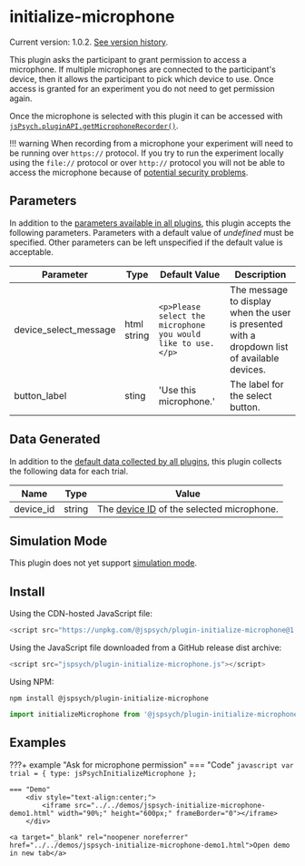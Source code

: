 # initialize-microphone

Current version: 1.0.2. [See version history](https://github.com/jspsych/jsPsych/blob/main/packages/plugin-initialize-microphone/CHANGELOG.md).

This plugin asks the participant to grant permission to access a microphone. 
If multiple microphones are connected to the participant's device, then it allows the participant to pick which device to use. 
Once access is granted for an experiment you do not need to get permission again.

Once the microphone is selected with this plugin it can be accessed with [`jsPsych.pluginAPI.getMicrophoneRecorder()`](../reference/jspsych-pluginAPI.md#getmicrophonerecorder).

!!! warning
    When recording from a microphone your experiment will need to be running over `https://` protocol. If you try to run the experiment locally using the `file://` protocol or over `http://` protocol you will not be able to access the microphone because of [potential security problems](https://blog.mozilla.org/webrtc/camera-microphone-require-https-in-firefox-68/).

## Parameters

In addition to the [parameters available in all plugins](../overview/plugins.md#parameters-available-in-all-plugins), this plugin accepts the following parameters. Parameters with a default value of *undefined* must be specified. Other parameters can be left unspecified if the default value is acceptable.

Parameter | Type | Default Value | Description
----------|------|---------------|------------
device_select_message | html string | `<p>Please select the microphone you would like to use.</p>` | The message to display when the user is presented with a dropdown list of available devices.
button_label | sting | 'Use this microphone.' | The label for the select button.


## Data Generated

In addition to the [default data collected by all plugins](../overview/plugins.md#data-collected-by-all-plugins), this plugin collects the following data for each trial.

Name | Type | Value
-----|------|------
device_id | string | The [device ID](https://developer.mozilla.org/en-US/docs/Web/API/MediaDeviceInfo/deviceId) of the selected microphone.

## Simulation Mode

This plugin does not yet support [simulation mode](../overview/simulation.md).

## Install

Using the CDN-hosted JavaScript file:

```js
<script src="https://unpkg.com/@jspsych/plugin-initialize-microphone@1.0.2"></script>
```

Using the JavaScript file downloaded from a GitHub release dist archive:

```js
<script src="jspsych/plugin-initialize-microphone.js"></script>
```

Using NPM:

```
npm install @jspsych/plugin-initialize-microphone
```
```js
import initializeMicrophone from '@jspsych/plugin-initialize-microphone';
```

## Examples

???+ example "Ask for microphone permission"
    === "Code"
        ```javascript
        var trial = {
            type: jsPsychInitializeMicrophone
        };
        ```

    === "Demo"
        <div style="text-align:center;">
            <iframe src="../../demos/jspsych-initialize-microphone-demo1.html" width="90%;" height="600px;" frameBorder="0"></iframe>
        </div>

    <a target="_blank" rel="noopener noreferrer" href="../../demos/jspsych-initialize-microphone-demo1.html">Open demo in new tab</a>